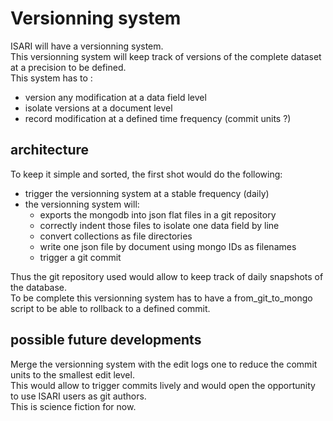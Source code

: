 # Versionning system

ISARI will have a versionning system.  
This versionning system will keep track of versions of the complete dataset at a precision to be defined.  
This system has to : 

- version any modification at a data field level
- isolate versions at a document level
- record modification at a defined time frequency (commit units ?)

## architecture

To keep it simple and sorted, the first shot would do the following:

- trigger the versionning system at a stable frequency (daily)
- the versionning system will:
	- exports the mongodb into json flat files in a git repository
	- correctly indent those files to isolate one data field by line
	- convert collections as file directories
	- write one json file by document using mongo IDs as filenames
	- trigger a git commit

Thus the git repository used would allow to keep track of daily snapshots of the database.  
To be complete this versionning system has to have a from_git_to_mongo script to be able to rollback to a defined commit.

## possible future developments

Merge the versionning system with the edit logs one to reduce the commit units to the smallest edit level.  
This would allow to trigger commits lively and would open the opportunity to use ISARI users as git authors.  
This is science fiction for now.